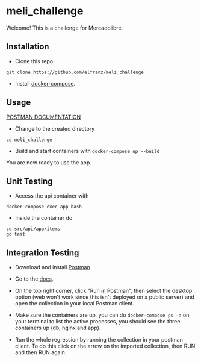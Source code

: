 # meli_challenge

Welcome! This is a challenge for Mercadolibre.

## Installation

* Clone this repo
```
git clone https://github.com/elfranz/meli_challenge
```
* Install [docker-compose](https://docs.docker.com/compose/install/).

## Usage

[POSTMAN DOCUMENTATION](https://documenter.getpostman.com/view/11207309/TVCiT6m9)

* Change to the created directory
```
cd meli_challenge
```

* Build and start containers with
```docker-compose up --build```

You are now ready to use the app.

## Unit Testing

* Access the api container with
```
docker-compose exec app bash
```
* Inside the container do
```
cd src/api/app/items
go test
```

## Integration Testing

* Download and install [Postman](https://www.postman.com/)

* Go to the [docs](https://documenter.getpostman.com/view/11207309/TVCiT6m9).

* On the top right corner, click "Run in Postman", then select the desktop option (web won't work since this isn't deployed on a public server) and open the collection in your local Postman client.

* Make sure the containers are up, you can do ```docker-compose ps -a``` on your terminal to list the active processes, you should see the three containers up (db, nginx and app).

* Run the whole regression by running the collection in your postman client. To do this click on the arrow on the imported collection, then RUN and then RUN again.
